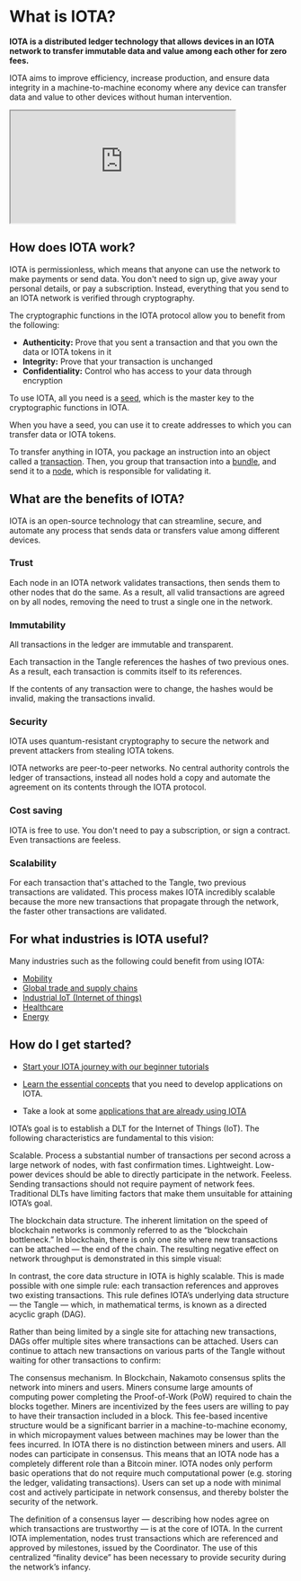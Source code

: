 # What is IOTA?

**IOTA is a distributed ledger technology that allows devices in an IOTA network to transfer immutable data and value among each other for zero fees.**

IOTA aims to improve efficiency, increase production, and ensure data integrity in a machine-to-machine economy where any device can transfer data and value to other devices without human intervention.

<iframe src="https://www.youtube.com/embed/Gr-LstcDcAw" width="400" height="200"></iframe>

## How does IOTA work?

IOTA is permissionless, which means that anyone can use the network to make payments or send data. You don't need to sign up, give away your personal details, or pay a subscription. Instead, everything that you send to an IOTA network is verified through cryptography.

The cryptographic functions in the IOTA protocol allow you to benefit from the following:

* **Authenticity:** Prove that you sent a transaction and that you own the data or IOTA tokens in it
* **Integrity:** Prove that your transaction is unchanged
* **Confidentiality:** Control who has access to your data through encryption

To use IOTA, all you need is a [seed](../introduction/seeds.md), which is the master key to the cryptographic functions in IOTA.

When you have a seed, you can use it to create addresses to which you can transfer data or IOTA tokens.

To transfer anything in IOTA, you package an instruction into an object called a [transaction](../introduction/transactions.md). Then, you group that transaction into a [bundle](../introduction/bundles.md), and send it to a [node](../introduction/nodes.md), which is responsible for validating it.

## What are the benefits of IOTA?

IOTA is an open-source technology that can streamline, secure, and automate any process that sends data or transfers value among different devices.

### Trust

Each node in an IOTA network validates transactions, then sends them to other nodes that do the same. As a result, all valid transactions are agreed on by all nodes, removing the need to trust a single one in the network.

### Immutability

All transactions in the ledger are immutable and transparent.

Each transaction in the Tangle references the hashes of two previous ones. As a result, each transaction is commits itself to its references.

If the contents of any transaction were to change, the hashes would be invalid, making the transactions invalid.

### Security

IOTA uses quantum-resistant cryptography to secure the network and prevent attackers from stealing IOTA tokens.

IOTA networks are peer-to-peer networks. No central authority controls the ledger of transactions, instead all nodes hold a copy and automate the agreement on its contents through the IOTA protocol.

### Cost saving

IOTA is free to use. You don't need to pay a subscription, or sign a contract. Even transactions are feeless.

### Scalability

For each transaction that's attached to the Tangle, two previous transactions are validated. This process makes IOTA incredibly scalable because the more new transactions that propagate through the network, the faster other transactions are validated.

## For what industries is IOTA useful?
Many industries such as the following could benefit from using IOTA:

* [Mobility](https://www.iota.org/verticals/mobility-automotive)
* [Global trade and supply chains](https://www.iota.org/verticals/global-trade-supply-chains)
* [Industrial IoT (Internet of things)](https://www.iota.org/verticals/industrial-iot)
* [Healthcare](https://www.iota.org/verticals/ehealth)
* [Energy](https://www.iota.org/verticals/smart-energy)

## How do I get started?

* [Start your IOTA journey with our beginner tutorials](../tutorials/get-started.md)

* [Learn the essential concepts](root://dev-essentials/0.1/introduction/overview.md) that you need to develop applications on IOTA.

* Take a look at some [applications that are already using IOTA](../references/use-cases.md)

IOTA’s goal is to establish a DLT for the Internet of Things (IoT). The following characteristics are fundamental to this vision:

Scalable. Process a substantial number of transactions per second across a large network of nodes, with fast confirmation times.
Lightweight. Low-power devices should be able to directly participate in the network.
Feeless. Sending transactions should not require payment of network fees.
Traditional DLTs have limiting factors that make them unsuitable for attaining IOTA’s goal.

The blockchain data structure. The inherent limitation on the speed of blockchain networks is commonly referred to as the “blockchain bottleneck.” In blockchain, there is only one site where new transactions can be attached — the end of the chain. The resulting negative effect on network throughput is demonstrated in this simple visual:

In contrast, the core data structure in IOTA is highly scalable. This is made possible with one simple rule: each transaction references and approves two existing transactions. This rule defines IOTA’s underlying data structure — the Tangle — which, in mathematical terms, is known as a directed acyclic graph (DAG).

Rather than being limited by a single site for attaching new transactions, DAGs offer multiple sites where transactions can be attached. Users can continue to attach new transactions on various parts of the Tangle without waiting for other transactions to confirm:


The consensus mechanism. In Blockchain, Nakamoto consensus splits the network into miners and users. Miners consume large amounts of computing power completing the Proof-of-Work (PoW) required to chain the blocks together. Miners are incentivized by the fees users are willing to pay to have their transaction included in a block. This fee-based incentive structure would be a significant barrier in a machine-to-machine economy, in which micropayment values between machines may be lower than the fees incurred.
In IOTA there is no distinction between miners and users. All nodes can participate in consensus. This means that an IOTA node has a completely different role than a Bitcoin miner. IOTA nodes only perform basic operations that do not require much computational power (e.g. storing the ledger, validating transactions). Users can set up a node with minimal cost and actively participate in network consensus, and thereby bolster the security of the network.

The definition of a consensus layer — describing how nodes agree on which transactions are trustworthy — is at the core of IOTA. In the current IOTA implementation, nodes trust transactions which are referenced and approved by milestones, issued by the Coordinator. The use of this centralized “finality device” has been necessary to provide security during the network’s infancy.
